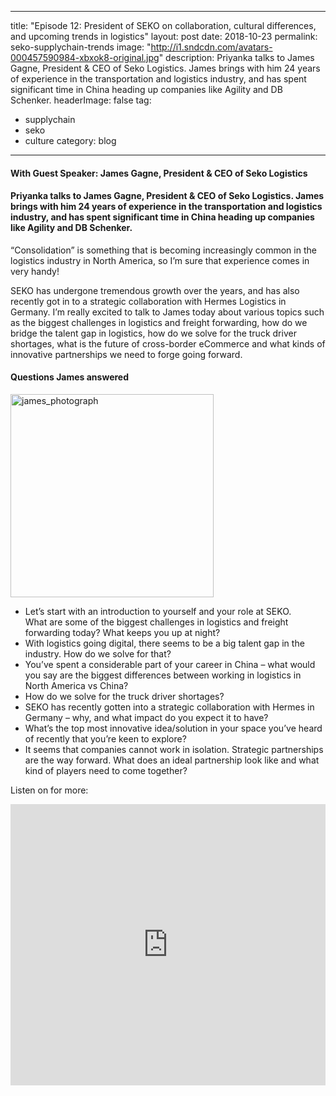 ---
title: "Episode 12: President of SEKO on collaboration, cultural differences, and upcoming trends in logistics"
layout: post
date: 2018-10-23
permalink: seko-supplychain-trends
image: "http://i1.sndcdn.com/avatars-000457590984-xbxok8-original.jpg"
description: Priyanka talks to James Gagne, President & CEO of Seko Logistics. James brings with him 24 years of experience in the transportation and logistics industry, and has spent significant time in China heading up companies like Agility and DB Schenker.
headerImage: false
tag:
- supplychain
- seko
- culture
category: blog
 ---

#### With Guest Speaker: James Gagne, President & CEO of Seko Logistics 
#### Priyanka talks to James Gagne, President & CEO of Seko Logistics. James brings with him 24 years of experience in the transportation and logistics industry, and has spent significant time in China heading up companies like Agility and DB Schenker.

“Consolidation” is something that is becoming increasingly common in the logistics industry in North America, so I’m sure that experience comes in very handy!

SEKO has undergone tremendous growth over the years, and has also recently got in to a strategic collaboration with Hermes Logistics in Germany. I’m really excited to talk to James today about various topics such as the biggest challenges in logistics and freight forwarding, how do we bridge the talent gap in logistics, how do we solve for the truck driver shortages, what is the future of cross-border eCommerce and what kinds of innovative partnerships we need to forge going forward. 

 #### Questions James answered

<img src= "https://www.airline-suppliers.com/wp-content/uploads/2016/09/SEKO-JamesGagneSEKOLogistics-1-239x300.jpg" alt="james_photograph" width="325px">

- Let’s start with an introduction to yourself and your role at SEKO.  
What are some of the biggest challenges in logistics and freight forwarding today? What keeps you up at night?
- With logistics going digital, there seems to be a big talent gap in the industry. How do we solve for that?
- You’ve spent a considerable part of your career in China – what would you say are the biggest differences between working in logistics in North America vs China?
- How do we solve for the truck driver shortages?
- SEKO has recently gotten into a strategic collaboration with Hermes in Germany – why, and what impact do you expect it to have?
- What’s the top most innovative idea/solution in your space you’ve heard of recently that you’re keen to explore?
- It seems that companies cannot work in isolation. Strategic partnerships are the way forward. What does an ideal partnership look like and what kind of players need to come together?


Listen on for more:
 <iframe width="100%" height="450" scrolling="no" frameborder="no" allow="autoplay" src="https://w.soundcloud.com/player/?url=https%3A//api.soundcloud.com/tracks/518779929&color=%235ba28e&auto_play=false&hide_related=false&show_comments=true&show_user=true&show_reposts=false&show_teaser=true&visual=true"></iframe>
 
